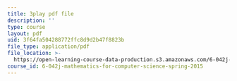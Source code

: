 ```yaml
---
title: 3play pdf file
description: ''
type: course
layout: pdf
uid: 3f64fa504288772ffc8d9d2b47f8823b
file_type: application/pdf
file_location: >-
  https://open-learning-course-data-production.s3.amazonaws.com/6-042j-mathematics-for-computer-science-spring-2015/3f64fa504288772ffc8d9d2b47f8823b_XnV8GAuAqJM.pdf
course_id: 6-042j-mathematics-for-computer-science-spring-2015
---
```

